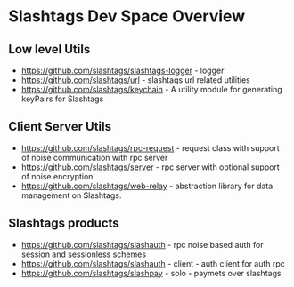 # Slashtags Dev Space Overview

## Low level Utils
* https://github.com/slashtags/slashtags-logger - logger
* https://github.com/slashtags/url - slashtags url related utilities
* https://github.com/slashtags/keychain - A utility module for generating keyPairs for Slashtags

## Client Server Utils
* https://github.com/slashtags/rpc-request - request class with support of noise communication with rpc server
* https://github.com/slashtags/server - rpc server with optional support of noise encryption
* https://github.com/slashtags/web-relay - abstraction library for data management on Slashtags.

## Slashtags products
* https://github.com/slashtags/slashauth - rpc noise based auth for session and sessionless schemes
* https://github.com/slashtags/slashauth - client - auth client for auth rpc 
* https://github.com/slashtags/slashpay - solo - paymets over slashtags
